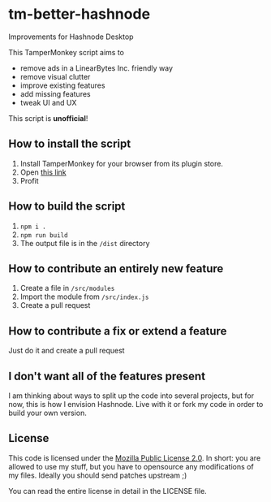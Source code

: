 # tm-better-hashnode
Improvements for Hashnode Desktop

This TamperMonkey script aims to

- remove ads in a LinearBytes Inc. friendly way
- remove visual clutter
- improve existing features
- add missing features
- tweak UI and UX

This script is **unofficial**!

## How to install the script

1. Install TamperMonkey for your browser from its plugin store.
2. Open [this link](https://github.com/minecrawler/tm-better-hashnode/raw/master/dist/tm-better-hashnode.user.js)
3. Profit


## How to build the script

1. `npm i .`
2. `npm run build`
3. The output file is in the `/dist` directory


## How to contribute an entirely new feature

1. Create a file in `/src/modules`
2. Import the module from `/src/index.js`
3. Create a pull request


## How to contribute a fix or extend a feature

Just do it and create a pull request


## I don't want all of the features present

I am thinking about ways to split up the code into several projects, but for now, this is how I envision Hashnode.
Live with it or fork my code in order to build your own version.


## License

This code is licensed under the [Mozilla Public License 2.0](https://tldrlegal.com/license/mozilla-public-license-2.0-(mpl-2)).
In short: you are allowed to use my stuff, but you have to opensource any modifications of my files.
Ideally you should send patches upstream ;)

You can read the entire license in detail in the LICENSE file.
